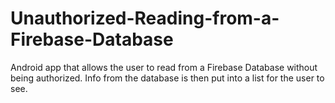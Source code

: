 # Unauthorized-Reading-from-a-Firebase-Database
Android app that allows the user to read from a Firebase Database without being authorized. Info from the database is then put into a list for the user to see.
